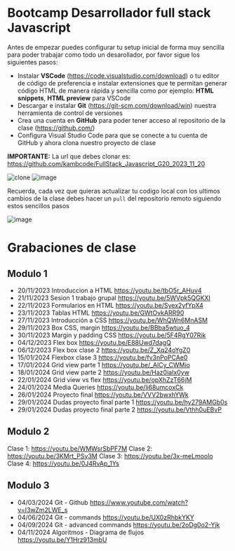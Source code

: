 # Bootcamp Desarrollador full stack Javascript

Antes de empezar puedes configurar tu setup inicial de forma muy sencilla para poder trabajar como todo un desarollador, por favor sigue los siguientes pasos:

- Instalar **VSCode** (https://code.visualstudio.com/download) o tu editor de código de preferencia e instalar extensiones que te permitan generar código HTML de manera rápida y sencilla como por ejemplo: **HTML snippets**, **HTML preview** para VSCode
- Descargar e instalar **Git** (https://git-scm.com/download/win) nuestra herramienta de control de versiones
- Crea una cuenta en **GitHub** para poder tener acceso al repositorio de la clase (https://github.com/)
- Configura Visual Studio Code para que se conecte a tu cuenta de GitHub y ahora clona nuestro proyecto de clase

**IMPORTANTE:** La url que debes clonar es: https://github.com/kambcode/FullStack_Javascript_G20_2023_11_20

![clone](https://github.com/kambcode/FullStack_Javascript_G3_2023_09_04/assets/137812574/b49be206-5c67-40e8-a567-bdd957c549eb)
![image](https://github.com/KamiloMontoya/kambcode_g1/assets/11945476/ca0ce2ad-72ec-431d-b3e1-55b84c64ec13)

Recuerda, cada vez que quieras actualizar tu codigo local con los ultimos cambios de la clase debes hacer un `pull` del repositorio remoto siguiendo estos sencillos pasos

![image](https://github.com/KamiloMontoya/kambcode_g1/assets/11945476/8d8f7da6-aa4c-4d67-9dec-59cd360bda0f)

# Grabaciones de clase

## Modulo 1

- 20/11/2023 Introduccion a HTML https://youtu.be/tbO5r_AHuv4
- 21/11/2023 Sesion 1 trabajo grupal https://youtu.be/5WVpk5QGKXI
- 22/11/2023 Formularios en HTML https://youtu.be/Syex2yfYpX4
- 23/11/2023 Tablas HTML https://youtu.be/GWtOvkARR90
- 27/11/2023 Introducción a CSS https://youtu.be/WhQWn6MnASM
- 29/11/2023 Box CSS, margin https://youtu.be/BBba5wtuo_4
- 30/11/2023 Margin y padding CSS https://youtu.be/5F4RgY07Rik
- 04/12/2023 Flex box https://youtu.be/E88Uwd7dagQ
- 06/12/2023 Flex box clase 2 https://youtu.be/Z_Xq24oYgZ0
- 15/01/2024 Flexbox clase 3 https://youtu.be/fv3nPoPCAe0
- 17/01/2024 Grid view parte 1 https://youtu.be/_AlCy_CWMio
- 18/01/2024 Grid view parte 2 https://youtu.be/Haz0iaIx0yw
- 22/01/2024 Grid view vs flex https://youtu.be/opXhZzT66jM
- 24/01/2024 Media Queries https://youtu.be/li68umcoxCk
- 26/01/2024 Proyecto final https://youtu.be/VVV2bwxhYWk
- 29/01/2024 Dudas proyecto final parte 1 https://youtu.be/hy279AMGb0s
- 29/01/2024 Dudas proyecto final parte 2 https://youtu.be/Vthh0uEBvP

## Modulo 2

Clase 1: https://youtu.be/WMWsrSbPF7M
Clase 2: https://youtu.be/3KMrt_PSy3M
Clase 3: https://youtu.be/3x-meLmoolo
Clase 4: https://youtu.be/0J4RvAp_1Ys

## Modulo 3

- 04/03/2024 Git - Github https://www.youtube.com/watch?v=I3wZm2LWE_s
- 04/06/2024 Git - commands https://youtu.be/UX0zRhbkYKY
- 04/09/2024 Git - advanced commands https://youtu.be/2oDg0o2-Yjk
- 04/11/2024 Algoritmos - Diagrama de flujos https://youtu.be/Y1Hrz913mbU
